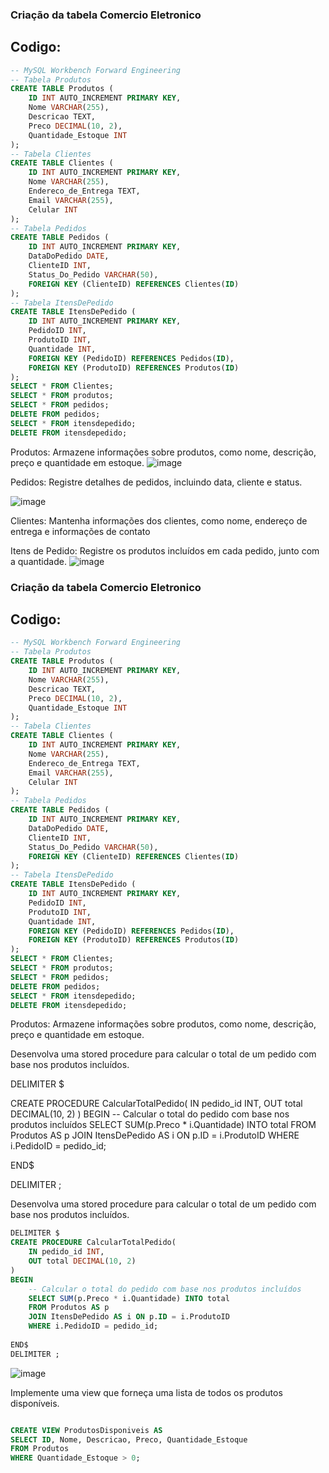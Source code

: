 ### Criação da tabela Comercio Eletronico 
## Codigo:
```SQL
-- MySQL Workbench Forward Engineering
-- Tabela Produtos
CREATE TABLE Produtos (
    ID INT AUTO_INCREMENT PRIMARY KEY,
    Nome VARCHAR(255),
    Descricao TEXT,
    Preco DECIMAL(10, 2),
    Quantidade_Estoque INT
);
-- Tabela Clientes
CREATE TABLE Clientes (
    ID INT AUTO_INCREMENT PRIMARY KEY,
    Nome VARCHAR(255),
    Endereco_de_Entrega TEXT,
    Email VARCHAR(255),
    Celular INT 
);
-- Tabela Pedidos
CREATE TABLE Pedidos (
    ID INT AUTO_INCREMENT PRIMARY KEY,
    DataDoPedido DATE,
    ClienteID INT,
    Status_Do_Pedido VARCHAR(50),
    FOREIGN KEY (ClienteID) REFERENCES Clientes(ID)
);
-- Tabela ItensDePedido
CREATE TABLE ItensDePedido (
    ID INT AUTO_INCREMENT PRIMARY KEY,
    PedidoID INT,
    ProdutoID INT,
    Quantidade INT,
    FOREIGN KEY (PedidoID) REFERENCES Pedidos(ID),
    FOREIGN KEY (ProdutoID) REFERENCES Produtos(ID)
);
SELECT * FROM Clientes;
SELECT * FROM produtos;
SELECT * FROM pedidos;
DELETE FROM pedidos;
SELECT * FROM itensdepedido;
DELETE FROM itensdepedido;
```
Produtos: Armazene informações sobre produtos, como nome, descrição, preço e quantidade em estoque.
![image](https://github.com/huankzera/comercioeletronicoac2/assets/126423433/c652a035-ef94-4b2a-ae69-eee6dfbe1303)

Pedidos: Registre detalhes de pedidos, incluindo data, cliente e status.

![image](https://github.com/huankzera/comercioeletronicoac2/assets/126423433/a1fc40ef-c052-40dc-997a-205d08c9bebb)

Clientes: Mantenha informações dos clientes, como nome, endereço de entrega e informações de contato

Itens de Pedido: Registre os produtos incluídos em cada pedido, junto com a quantidade.
![image](https://github.com/huankzera/comercioeletronicoac2/assets/126423433/4f7bc993-6de7-4f21-9548-a7a9c0af3bf5)


### Criação da tabela Comercio Eletronico 
## Codigo:
```SQL
-- MySQL Workbench Forward Engineering
-- Tabela Produtos
CREATE TABLE Produtos (
    ID INT AUTO_INCREMENT PRIMARY KEY,
    Nome VARCHAR(255),
    Descricao TEXT,
    Preco DECIMAL(10, 2),
    Quantidade_Estoque INT
);
-- Tabela Clientes
CREATE TABLE Clientes (
    ID INT AUTO_INCREMENT PRIMARY KEY,
    Nome VARCHAR(255),
    Endereco_de_Entrega TEXT,
    Email VARCHAR(255),
    Celular INT 
);
-- Tabela Pedidos
CREATE TABLE Pedidos (
    ID INT AUTO_INCREMENT PRIMARY KEY,
    DataDoPedido DATE,
    ClienteID INT,
    Status_Do_Pedido VARCHAR(50),
    FOREIGN KEY (ClienteID) REFERENCES Clientes(ID)
);
-- Tabela ItensDePedido
CREATE TABLE ItensDePedido (
    ID INT AUTO_INCREMENT PRIMARY KEY,
    PedidoID INT,
    ProdutoID INT,
    Quantidade INT,
    FOREIGN KEY (PedidoID) REFERENCES Pedidos(ID),
    FOREIGN KEY (ProdutoID) REFERENCES Produtos(ID)
);
SELECT * FROM Clientes;
SELECT * FROM produtos;
SELECT * FROM pedidos;
DELETE FROM pedidos;
SELECT * FROM itensdepedido;
DELETE FROM itensdepedido;
```
Produtos: Armazene informações sobre produtos, como nome, descrição, preço e quantidade em estoque.

Desenvolva uma stored procedure para calcular o total de um pedido com base nos produtos incluídos.

DELIMITER $

CREATE PROCEDURE CalcularTotalPedido(
    IN pedido_id INT,
    OUT total DECIMAL(10, 2)
)
BEGIN
    -- Calcular o total do pedido com base nos produtos incluídos
    SELECT SUM(p.Preco * i.Quantidade) INTO total
    FROM Produtos AS p
    JOIN ItensDePedido AS i ON p.ID = i.ProdutoID
    WHERE i.PedidoID = pedido_id;
    
END$

DELIMITER ;

Desenvolva uma stored procedure para calcular o total de um pedido com base nos produtos incluídos.


```SQL
DELIMITER $
CREATE PROCEDURE CalcularTotalPedido(
    IN pedido_id INT,
    OUT total DECIMAL(10, 2)
)
BEGIN
    -- Calcular o total do pedido com base nos produtos incluídos
    SELECT SUM(p.Preco * i.Quantidade) INTO total
    FROM Produtos AS p
    JOIN ItensDePedido AS i ON p.ID = i.ProdutoID
    WHERE i.PedidoID = pedido_id;
    
END$
DELIMITER ;
```


![image](https://github.com/huankzera/comercioeletronicoac2/assets/126423433/e884a497-d926-4818-a698-e070c9d65fad)


Implemente uma view que forneça uma lista de todos os produtos disponíveis.

```SQL

CREATE VIEW ProdutosDisponiveis AS
SELECT ID, Nome, Descricao, Preco, Quantidade_Estoque
FROM Produtos
WHERE Quantidade_Estoque > 0;

```

